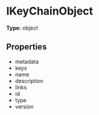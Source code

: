 # IKeyChainObject


**Type:** object

## Properties
* metadata
* keys
* name
* description
* links
* id
* type
* version
